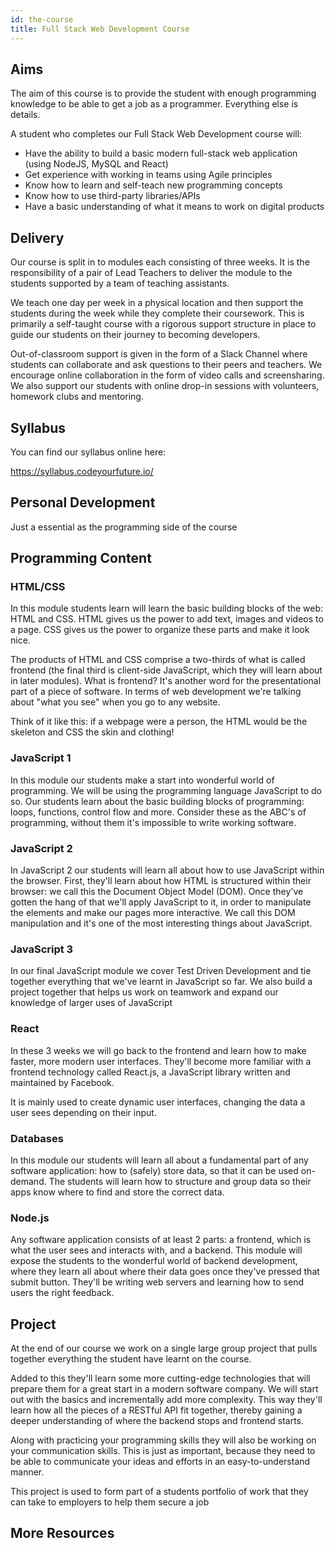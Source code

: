 ```yaml
---
id: the-course
title: Full Stack Web Development Course
---
```


## Aims

The aim of this course is to provide the student with enough programming knowledge to be able to get a job as a programmer. Everything else is details.

A student who completes our Full Stack Web Development course will:

- Have the ability to build a basic modern full-stack web application (using NodeJS, MySQL and React)
- Get experience with working in teams using Agile principles
- Know how to learn and self-teach new programming concepts
- Know how to use third-party libraries/APIs
- Have a basic understanding of what it means to work on digital products

## Delivery

Our course is split in to modules each consisting of three weeks. It is the responsibility of a pair of Lead Teachers to deliver the module to the students supported by a team of teaching assistants.

We teach one day per week in a physical location and then support the students during the week while they complete their coursework. This is primarily a self-taught course with a rigorous support structure in place to guide our students on their journey to becoming developers.

Out-of-classroom support is given in the form of a Slack Channel where students can collaborate and ask questions to their peers and teachers. We encourage online collaboration in the form of video calls and screensharing. We also support our students with online drop-in sessions with volunteers, homework clubs and mentoring.

## Syllabus

You can find our syllabus online here:

https://syllabus.codeyourfuture.io/

## Personal Development

Just a essential as the programming side of the course 

## Programming Content

### HTML/CSS

In this module students learn will learn the basic building blocks of the web: HTML and CSS. HTML gives us the power to add text, images and videos to a page. CSS gives us the power to organize these parts and make it look nice.

The products of HTML and CSS comprise a two-thirds of what is called frontend (the final third is client-side JavaScript, which they will learn about in later modules). What is frontend? It's another word for the presentational part of a piece of software. In terms of web development we're talking about "what you see" when you go to any website.

Think of it like this: if a webpage were a person, the HTML would be the skeleton and CSS the skin and clothing!

### JavaScript 1

In this module our students make a start into wonderful world of programming. We will be using the programming language JavaScript to do so. Our students learn about the basic building blocks of programming: loops, functions, control flow and more. Consider these as the ABC's of programming, without them it's impossible to write working software.

### JavaScript 2

In JavaScript 2 our students will learn all about how to use JavaScript within the browser. First, they'll learn about how HTML is structured within their browser: we call this the Document Object Model (DOM). Once they've gotten the hang of that we'll apply JavaScript to it, in order to manipulate the elements and make our pages more interactive. We call this DOM manipulation and it's one of the most interesting things about JavaScript.

### JavaScript 3

In our final JavaScript module we cover Test Driven Development and tie together everything that we've learnt in JavaScript so far. We also build a project together that helps us work on teamwork and expand our knowledge of larger uses of JavaScript

### React

In these 3 weeks we will go back to the frontend and learn how to make faster, more modern user interfaces. They'll become more familiar with a frontend technology called React.js, a JavaScript library written and maintained by Facebook.

It is mainly used to create dynamic user interfaces, changing the data a user sees depending on their input.

### Databases

In this module our students will learn all about a fundamental part of any software application: how to (safely) store data, so that it can be used on-demand. The students will learn how to structure and group data so their apps know where to find and store the correct data.

### Node.js

Any software application consists of at least 2 parts: a frontend, which is what the user sees and interacts with, and a backend. This module will expose the students to the wonderful world of backend development, where they learn all about where their data goes once they've pressed that submit button. They'll be writing web servers and learning how to send users the right feedback.

## Project

At the end of our course we work on a single large group project that pulls together everything the student have learnt on the course.

Added to this they'll learn some more cutting-edge technologies that will prepare them for a great start in a modern software company. We will start out with the basics and incrementally add more complexity. This way they'll learn how all the pieces of a RESTful API fit together, thereby gaining a deeper understanding of where the backend stops and frontend starts.

Along with practicing your programming skills they will also be working on your communication skills. This is just as important, because they need to be able to communicate your ideas and efforts in an easy-to-understand manner.

This project is used to form part of a students portfolio of work that they can take to employers to help them secure a job

## More Resources
